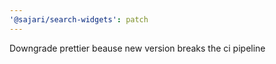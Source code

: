 ```yaml
---
'@sajari/search-widgets': patch
---
```


Downgrade prettier beause new version breaks the ci pipeline
